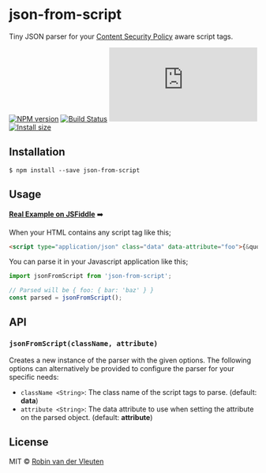 # json-from-script

Tiny JSON parser for your [Content Security Policy](https://developers.google.com/web/fundamentals/security/csp/) aware script tags.

[![NPM version](https://img.shields.io/npm/v/json-from-script.svg)](https://www.npmjs.com/package/json-from-script)
[![Build Status](https://travis-ci.org/robinvdvleuten/json-from-script.svg?branch=master)](https://travis-ci.org/robinvdvleuten/json-from-script)
[![Gzip size](https://cdn.jsdelivr.net/npm/json-from-script/dist/json-from-script.umd.js)](https://img.badgesize.io/https://cdn.jsdelivr.net/npm/json-from-script/dist/json-from-script.umd.js?compression=gzip)
[![Install size](https://packagephobia.now.sh/badge?p=json-from-script)](https://packagephobia.now.sh/result?p=json-from-script)

## Installation

```
$ npm install --save json-from-script
```

## Usage

[**Real Example on JSFiddle**](https://jsfiddle.net/robinvdvleuten/9jk7L3vx/) ➡️

When your HTML contains any script tag like this;

```html
<script type="application/json" class="data" data-attribute="foo">{&quot;bar&quot;:&quot;baz&quot;}</script>
```

You can parse it in your Javascript application like this;

```js
import jsonFromScript from 'json-from-script';

// Parsed will be { foo: { bar: 'baz' } }
const parsed = jsonFromScript();
```

## API

### `jsonFromScript(className, attribute)`

Creates a new instance of the parser with the given options. The following options
can alternatively be provided to configure the parser for your specific needs:

- `className <String>`: The class name of the script tags to parse. (default: __data__)
- `attribute <String>`: The data attribute to use when setting the attribute on the parsed object. (default: __attribute__)

## License

MIT © [Robin van der Vleuten](https://www.robinvdvleuten.nl)
